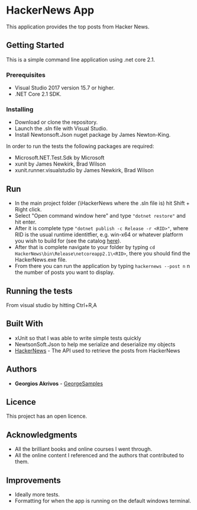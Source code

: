 # HackerNews App

This application provides the top posts from Hacker News.

## Getting Started

This is a simple command line application using .net core 2.1.

### Prerequisites

* Visual Studio 2017 version 15.7 or higher.
* .NET Core 2.1 SDK.

### Installing

* Download or clone the repository.
* Launch the .sln file with Visual Studio.
* Install Newtonsoft.Json nuget package by James Newton-King.

In order to run the tests the following packages are required:
* Microsoft.NET.Test.Sdk by Microsoft
* xunit by James Newkirk, Brad Wilson
* xunit.runner.visualstudio by James Newkirk, Brad Wilson

## Run

* In the main project folder (\HackerNews where the .sln file is) hit Shift + Right click.
* Select "Open command window here" and type ```"dotnet restore"``` and hit enter.
* After it is complete type ```"dotnet publish -c Release -r <RID>"```,
where RID is the usual runtime identitfier, e.g. win-x64 or whatever platform you wish to build for (see the catalog [here](https://docs.microsoft.com/en-us/dotnet/core/rid-catalog)).
* After that is complete navigate to your <RID> folder by typing ```cd HackerNews\bin\Release\netcoreapp2.1\<RID>```, there you should find the HackerNews.exe file.
* From there you can run the application by typing ```hackernews --post n``` n the number of posts you want to display.
 
## Running the tests

From visual studio by hitting Ctrl+R,A

## Built With
* xUnit so that I was able to write simple tests quickly
* NewtsonSoft.Json to help me serialize and deserialize my objects
* [HackerNews](https://github.com/HackerNews/API) - The API used to retrieve the posts from HackerNews

## Authors

* **Georgios Akrivos** - [GeorgeSamples](https://github.com/GeorgeSamples)

## Licence

This project has an open licence.

## Acknowledgments
* All the brilliant books and online courses I went through.
* All the online content I referenced and the authors that contributed to them.

## Improvements
* Ideally more tests.
* Formatting for when the app is running on the default windows terminal.
